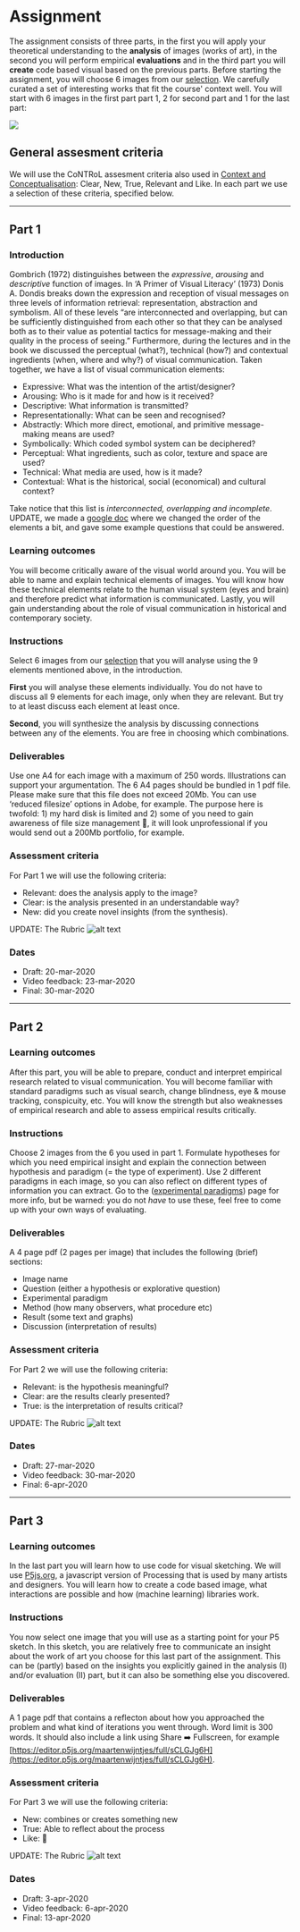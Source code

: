 # Assignment

<!--
### Resources
You can use the reader (VCD) and our lectures as resource material. We will explain all the basics of perception and design. If you need more resources I recommend Visual Thinking for Design (perception & design) and Ways of Seeing (meaning).  
-->

The assignment consists of three parts, in the first you will apply your theoretical understanding to the **analysis** of images (works of art), in the second you will perform empirical **evaluations** and in the third part you will **create** code based visual based on the previous parts. Before starting the assignment, you will choose 6 images from our <a href="{{site.baseurl}}/selection2020">selection</a>. We carefully curated a set of interesting works that fit the course' context well. You will start with 6 images in the first part part 1, 2 for second part and 1 for the last part:

![](images/overviewSelectionProcedure.png)


## General assesment criteria
We will use the CoNTRoL assesment criteria also used in [Context and Conceptualisation](https://studiegids.tudelft.nl/a101_displayCourse.do?course_id=36962): Clear, New, True, Relevant and Like. In each part we use a selection of these criteria, specified below. 

* * *
## Part 1

### Introduction
Gombrich (1972) distinguishes between the *expressive*, *arousing* and *descriptive* function of images. In ‘A Primer of Visual Literacy’ (1973) Donis A. Dondis breaks down the expression and reception of visual messages on three levels of information retrieval: representation, abstraction and symbolism. All of  these levels “are interconnected and overlapping, but can be sufficiently distinguished from each other so that they can be analysed both as to their value as potential tactics for message-making and their quality in the process of seeing.” Furthermore, during the lectures and in the book we discussed the perceptual (what?), technical (how?) and contextual ingredients (when, where and why?) of visual communication. Taken together, we have a list of visual communication elements:

* Expressive: What was the intention of the artist/designer? 
* Arousing: Who is it made for and how is it received? 
* Descriptive: What information is transmitted? 
* Representationally: What can be seen and recognised?
* Abstractly: Which more direct, emotional, and primitive message-making means are used?
* Symbolically: Which coded symbol system can be deciphered?
* Perceptual: What ingredients, such as color, texture and space are used?
* Technical: What media are used, how is it made?
* Contextual: What is the historical, social (economical) and cultural context?

Take notice that this list is *interconnected, overlapping and incomplete*. UPDATE, we made a [google doc](https://docs.google.com/document/d/1DXR6YJvkKFGXYpCBWHJ_l7DvIVPb6xvPAWK_nSsrElE/edit?usp=sharing) where we changed the order of the elements a bit, and gave some example questions that could be answered. 



### Learning outcomes
You will become critically aware of the visual world around you. You will be able to name and explain technical elements of images. You will know how these technical elements relate to the human visual system (eyes and brain) and therefore predict what information is communicated. Lastly, you will gain understanding about the role of visual communication in historical and contemporary society.  

### Instructions

Select 6 images from our <a href="{{site.baseurl}}/selection2020">selection</a> that you will analyse using the 9 elements mentioned above, in the introduction. 

**First** you will analyse these elements individually. You do not have to discuss all 9 elements for each image, only when they are relevant. But try to at least discuss each element at least once.

**Second**, you will synthesize the analysis by discussing connections between any of the elements. You are free in choosing which combinations. 

<!--You are free to choose 6 images from the selection we made for you. We suggest to base your selection on:
* your personal interest
* affords different types of analysis
* seem potentially interesting for Part 2 (empirically evaluation)-->

### Deliverables
Use one A4 for each image with a maximum of 250 words. Illustrations can support your argumentation. The 6 A4 pages should be bundled in 1 pdf file. Please make sure that this file does not exceed 20Mb. You can use ‘reduced filesize’ options in Adobe, for example. The purpose here is twofold: 1) my hard disk is limited and 2) some of you need to gain awareness of file size management 🤔, it will look unprofessional if you would send out a 200Mb portfolio, for example. 

### Assessment criteria
For Part 1 we will use the following criteria:
* Relevant: does the analysis apply to the image? 
* Clear: is the analysis presented in an understandable way?
* New: did you create novel insights (from the synthesis).

UPDATE: The Rubric
![alt text](images/rubrics1.png "Rubric Part 1")

<!--### Rubric
![alt text](images/Rubrics1.png "Rubric Part 1")-->

### Dates
- Draft: 20-mar-2020
- Video feedback: 23-mar-2020
- Final: 30-mar-2020

* * *
## Part 2

### Learning outcomes
After this part, you will be able to prepare, conduct and interpret empirical research related to visual communication. You will become familiar with standard paradigms such as visual search, change blindness, eye & mouse tracking, conspicuity, etc. You will know the strength but also weaknesses of empirical research and able to assess empirical results critically. 

### Instructions
Choose 2 images from the 6 you used in part 1. Formulate hypotheses for which you need empirical insight and explain the connection between hypothesis and paradigm (= the type of experiment). Use 2 different paradigms in each image, so you can also reflect on different types of information you can extract. Go to the (<a href="{{site.baseurl}}/paradigms">experimental paradigms</a>) page for more info, but be warned: you do not _have_ to use these, feel free to come up with your own ways of evaluating. 

### Deliverables
A 4 page pdf (2 pages per image) that includes the following (brief) sections:
- Image name
- Question (either a hypothesis or explorative question)
- Experimental paradigm
- Method (how many observers, what procedure etc)
- Result (some text and graphs)
- Discussion (interpretation of results)

### Assessment criteria
For Part 2 we will use the following criteria:
* Relevant: is the hypothesis meaningful? 
* Clear: are the results clearly presented?
* True: is the interpretation of results critical? 

UPDATE: The Rubric
![alt text](images/rubrics2.png "Rubric Part 2")


### Dates
- Draft: 27-mar-2020
- Video feedback: 30-mar-2020
- Final: 6-apr-2020

* * *
## Part 3

### Learning outcomes
In the last part you will learn how to use code for visual sketching. We will use [P5js.org](https://P5js.org), a javascript version of Processing that is used by many artists and designers. You will learn how to create a code based image, what interactions are possible and how (machine learning) libraries work. 

### Instructions
You now select one image that you will use as a starting point for your P5 sketch. In this sketch, you are relatively free to communicate an insight about the work of art you choose for this last part of the assignment. This can be (partly) based on the insights you explicitly gained in the analysis (I) and/or evaluation (II) part, but it can also be something else you discovered.  

### Deliverables
A 1 page pdf that contains a reflecton about how you approached the problem and what kind of iterations you went through. Word limit is 300 words. It should also include a link using Share ➡️ Fullscreen, for example [https://editor.p5js.org/maartenwijntjes/full/sCLGJg6H](https://editor.p5js.org/maartenwijntjes/full/sCLGJg6H). 

### Assessment criteria
For Part 3 we will use the following criteria:
* New: combines or creates something new
* True: Able to reflect about the process
* Like: 🙂

UPDATE: The Rubric
![alt text](images/rubrics3.png "Rubric Part 3")


### Dates
- Draft: 3-apr-2020
- Video feedback: 6-apr-2020
- Final: 13-apr-2020


<!--
![alt text](content/2020/Cecilia.jpg "Cecilia")

:-------------------------:|:-------------------------:
![](content/2020/Cecilia.jpg) Cecilia BenoCeciliazzo  |  Benozzo Benozzo Benozzo ![](content/2020/Benozzo.jpg)

-->

<!--
The assignment consists of 3 parts: analysis, evaluation and creation. You can read everything in the pdf link below. Furthermore, you need to choose 10 works from a total of 30, from every column you need to choose 1. 
* [Assignment](content/assignment_final_improved_for_clarity.pdf)
* [Source material](content/SourceMaterial.zip) where you find a pdf with all images, a table with names and the images themselves. 
-->
